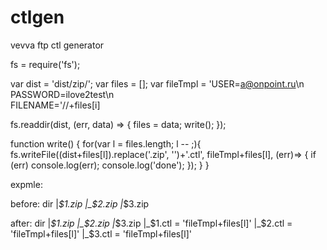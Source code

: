 # ctlgen
vevva ftp ctl generator

fs = require('fs');

var dist = 'dist/zip/';
var files = [];
var fileTmpl =
'USER=a@onpoint.ru\n\
PASSWORD=ilove2test\n\
FILENAME='//+files[i]

fs.readdir(dist, (err, data) => {
  files = data;
  write();
});

function write() {
  for(var l = files.length; l -- ;){
    fs.writeFile((dist+files[l]).replace('.zip', '')+'.ctl', fileTmpl+files[l], (err)=> {
      if (err)
      console.log(err);
      console.log('done');
    });
  }
}

expmle:

before:
dir
|_$1.zip
|_$2.zip
|_$3.zip

after:
dir
|_$1.zip
|_$2.zip
|_$3.zip
|_$1.ctl = 'fileTmpl+files[l]'
|_$2.ctl = 'fileTmpl+files[l]'
|_$3.ctl = 'fileTmpl+files[l]'


